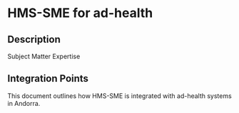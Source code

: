 # HMS-SME for ad-health

## Description

Subject Matter Expertise

## Integration Points

This document outlines how HMS-SME is integrated with ad-health systems in Andorra.
